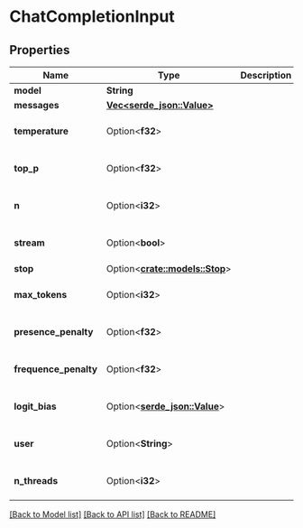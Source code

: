 # ChatCompletionInput

## Properties

Name | Type | Description | Notes
------------ | ------------- | ------------- | -------------
**model** | **String** |  | 
**messages** | [**Vec<serde_json::Value>**](serde_json::Value.md) |  | 
**temperature** | Option<**f32**> |  | [optional][default to 0.2]
**top_p** | Option<**f32**> |  | [optional][default to 0.95]
**n** | Option<**i32**> |  | [optional][default to 1]
**stream** | Option<**bool**> |  | [optional][default to false]
**stop** | Option<[**crate::models::Stop**](Stop.md)> |  | [optional]
**max_tokens** | Option<**i32**> |  | [optional][default to 256]
**presence_penalty** | Option<**f32**> |  | [optional][default to 0.0]
**frequence_penalty** | Option<**f32**> |  | [optional][default to 0.0]
**logit_bias** | Option<[**serde_json::Value**](.md)> |  | [optional][default to {}]
**user** | Option<**String**> |  | [optional][default to ]
**n_threads** | Option<**i32**> |  | [optional][default to 8]

[[Back to Model list]](../README.md#documentation-for-models) [[Back to API list]](../README.md#documentation-for-api-endpoints) [[Back to README]](../README.md)


